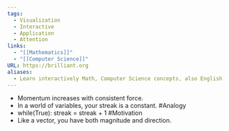 ```yaml
---
tags:
  - Visualization
  - Interactive
  - Application
  - Attention
links:
  - "[[Mathematics]]"
  - "[[Computer Science]]"
URL: https://brilliant.org
aliases:
  - Learn interactively Math, Computer Science concepts, also English
---
```

- Momentum increases with consistent force.
- In a world of variables, your streak is a constant. #Analogy
- while(True): streak = streak + 1 #Motivation 
- Like a vector, you have both magnitude and direction.